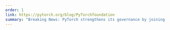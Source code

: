 ```yaml
---
order: 1
link: https://pytorch.org/blog/PyTorchfoundation
summary: "Breaking News: PyTorch strengthens its governance by joining the Linux Foundation."
---
```

